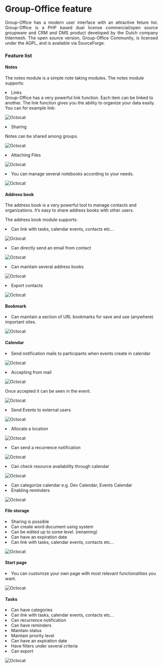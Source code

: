 # Group-Office feature

<p align="justify">
Group-Office has a modern user interface with an attractive feture list. Group-Office is a PHP based dual license commercial/open source groupware and CRM and DMS product developed by the Dutch company Intermesh. The open source version, Group-Office Community, is licensed under the AGPL, and is available via SourceForge. 
</p>

### Feature list

#### Notes
The notes module is a simple note taking modules. The notes module supports:

<li>Links</li>
Group-Office has a very powerful link function. Each item can be linked to another. The link function gives you the ability to organize your data easily. You can for example link:

![Octocat](images/features/note.png)


<li>Sharing</li>

Notes can be shared among groups.

![Octocat](images/features/share.png)


<li>Attaching Files </li>

![Octocat](images/features/files.png)

<li>You can manage several notebooks according to your needs. </li>

![Octocat](images/features/notes.png)


#### Address book

The address book is a very powerful tool to manage contacts and organizations. It’s easy to share address books with other users.

The address book module supports:

<li> Can link with tasks, calendar events, contacts etc… </li>

![Octocat](images/features/ablink.png)

<li> Can directly send an email from contact </li>

![Octocat](images/features/abmail.png)

<li> Can maintain several address books </li>

![Octocat](images/features/absab.png)

<li> Export contacts </li>

![Octocat](images/features/abexp.png)

#### Bookmark

<li> Can maintain a section of URL bookmarks for save and use (anywhere) important sites. </li>

![Octocat](images/bookmarks.png)

#### Calendar

<li> Send notification mails to participants when events create in calendar </li>

![Octocat](images/features/calparticipants.png)

<li> Accepting from mail</li>

![Octocat](images/features/calmailack.png)

Once accepted it can be seen in the event.

![Octocat](images/features/calaccepted.png)

<li> Send Events to external users </li>

![Octocat](images/features/calext.png)

<li> Allocate a location </li>

![Octocat](images/features/calloc.png)

<li> Can send a recurrence notification </li>

![Octocat](images/features/calopt.png)

<li> Can check resource availability through calendar </li>

![Octocat](images/features/calres.png)

<li> Can categorize calendar e.g. Dev Calendar, Events Calendar </li>
<li> Enabling reminders </li>





![Octocat](images/calendar.png)

#### File storage

<li> Sharing is possible </li>
<li> Can create word document using system </li>
<li> Can be edited up to some level. (renaming) </li>
<li> Can have an expiration date </li>
<li> Can link with tasks, calendar events, contacts etc… </li>

![Octocat](images/file_manager.png)

#### Start page

<li> You can customize your own page with most relevant functionalities you want. </li>

![Octocat](images/start_page.png)

#### Tasks

<li> Can have categories </li>
<li> Can link with tasks, calendar events, contacts etc… </li>
<li> Can recurrence notification </li>
<li> Can have reminders </li>
<li> Maintain status </li>
<li> Maintain priority level </li>
<li> Can have an expiration date </li>
<li> Have filters under several criteria </li>
<li> Can export </li>

![Octocat](images/tasks.png)

